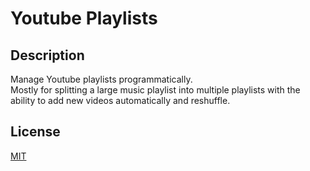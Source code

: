 # Youtube Playlists

## Description

Manage Youtube playlists programmatically.  
Mostly for splitting a large music playlist into multiple playlists with the ability to add new videos automatically and reshuffle.

## License

[MIT](https://tldrlegal.com/license/mit-license)
